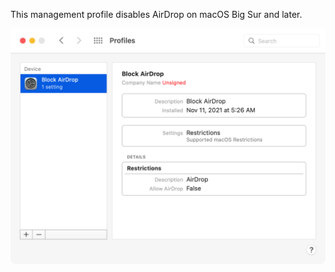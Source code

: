 This management profile disables AirDrop on macOS Big Sur and later.

![](readme_images/BlockAirDrop.png)